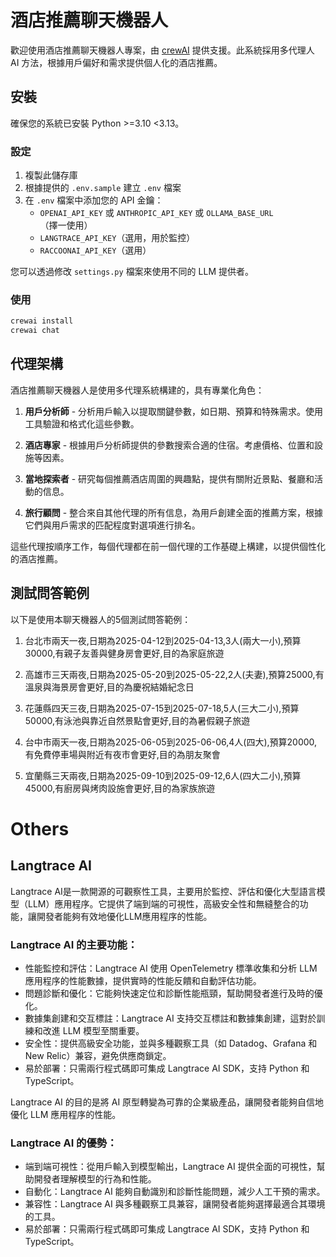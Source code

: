 # 酒店推薦聊天機器人

歡迎使用酒店推薦聊天機器人專案，由 [crewAI](https://crewai.com) 提供支援。此系統採用多代理人 AI 方法，根據用戶偏好和需求提供個人化的酒店推薦。

## 安裝

確保您的系統已安裝 Python >=3.10 <3.13。

### 設定

1. 複製此儲存庫
2. 根據提供的 `.env.sample` 建立 `.env` 檔案
3. 在 `.env` 檔案中添加您的 API 金鑰：
   - `OPENAI_API_KEY` 或 `ANTHROPIC_API_KEY` 或 `OLLAMA_BASE_URL`（擇一使用）
   - `LANGTRACE_API_KEY`（選用，用於監控）
   - `RACCOONAI_API_KEY`（選用）

您可以透過修改 `settings.py` 檔案來使用不同的 LLM 提供者。

### 使用

```bash
crewai install
crewai chat
```

## 代理架構

酒店推薦聊天機器人是使用多代理系統構建的，具有專業化角色：

1. **用戶分析師** - 分析用戶輸入以提取關鍵參數，如日期、預算和特殊需求。使用工具驗證和格式化這些參數。

2. **酒店專家** - 根據用戶分析師提供的參數搜索合適的住宿。考慮價格、位置和設施等因素。

3. **當地探索者** - 研究每個推薦酒店周圍的興趣點，提供有關附近景點、餐廳和活動的信息。

4. **旅行顧問** - 整合來自其他代理的所有信息，為用戶創建全面的推薦方案，根據它們與用戶需求的匹配程度對選項進行排名。

這些代理按順序工作，每個代理都在前一個代理的工作基礎上構建，以提供個性化的酒店推薦。

## 測試問答範例

以下是使用本聊天機器人的5個測試問答範例：

1. 台北市兩天一夜,日期為2025-04-12到2025-04-13,3人(兩大一小),預算30000,有親子友善與健身房會更好,目的為家庭旅遊

2. 高雄市三天兩夜,日期為2025-05-20到2025-05-22,2人(夫妻),預算25000,有溫泉與海景房會更好,目的為慶祝結婚紀念日

3. 花蓮縣四天三夜,日期為2025-07-15到2025-07-18,5人(三大二小),預算50000,有泳池與靠近自然景點會更好,目的為暑假親子旅遊

4. 台中市兩天一夜,日期為2025-06-05到2025-06-06,4人(四大),預算20000,有免費停車場與附近有夜市會更好,目的為朋友聚會

5. 宜蘭縣三天兩夜,日期為2025-09-10到2025-09-12,6人(四大二小),預算45000,有廚房與烤肉設施會更好,目的為家族旅遊


# Others
## Langtrace AI
Langtrace AI是一款開源的可觀察性工具，主要用於監控、評估和優化大型語言模型（LLM）應用程序。它提供了端到端的可視性，高級安全性和無縫整合的功能，讓開發者能夠有效地優化LLM應用程序的性能。

### Langtrace AI 的主要功能：
- 性能監控和評估：Langtrace AI 使用 OpenTelemetry 標準收集和分析 LLM 應用程序的性能數據，提供實時的性能反饋和自動評估功能。
- 問題診斷和優化：它能夠快速定位和診斷性能瓶頸，幫助開發者進行及時的優化。
- 數據集創建和交互標註：Langtrace AI 支持交互標註和數據集創建，這對於訓練和改進 LLM 模型至關重要。
- 安全性：提供高級安全功能，並與多種觀察工具（如 Datadog、Grafana 和 New Relic）兼容，避免供應商鎖定。
- 易於部署：只需兩行程式碼即可集成 Langtrace AI SDK，支持 Python 和 TypeScript。

Langtrace AI 的目的是將 AI 原型轉變為可靠的企業級產品，讓開發者能夠自信地優化 LLM 應用程序的性能。

### Langtrace AI 的優勢：
- 端到端可視性：從用戶輸入到模型輸出，Langtrace AI 提供全面的可視性，幫助開發者理解模型的行為和性能。
- 自動化：Langtrace AI 能夠自動識別和診斷性能問題，減少人工干預的需求。
- 兼容性：Langtrace AI 與多種觀察工具兼容，讓開發者能夠選擇最適合其環境的工具。
- 易於部署：只需兩行程式碼即可集成 Langtrace AI SDK，支持 Python 和 TypeScript。
